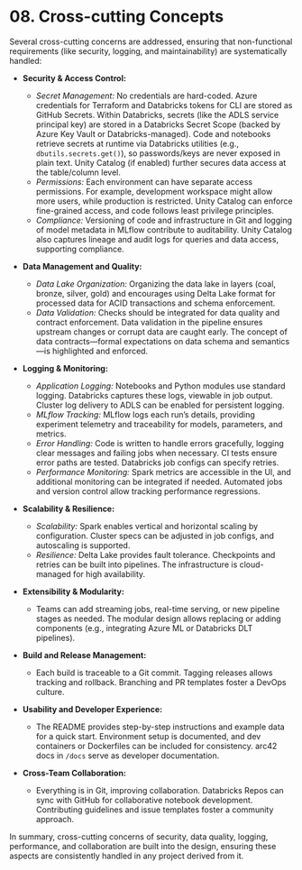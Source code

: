 # 08. Cross-cutting Concepts

Several cross-cutting concerns are addressed, ensuring that non-functional requirements (like security, logging, and maintainability) are systematically handled:

- **Security & Access Control:**
  - *Secret Management:* No credentials are hard-coded. Azure credentials for Terraform and Databricks tokens for CLI are stored as GitHub Secrets. Within Databricks, secrets (like the ADLS service principal key) are stored in a Databricks Secret Scope (backed by Azure Key Vault or Databricks-managed). Code and notebooks retrieve secrets at runtime via Databricks utilities (e.g., `dbutils.secrets.get()`), so passwords/keys are never exposed in plain text. Unity Catalog (if enabled) further secures data access at the table/column level.
  - *Permissions:* Each environment can have separate access permissions. For example, development workspace might allow more users, while production is restricted. Unity Catalog can enforce fine-grained access, and code follows least privilege principles.
  - *Compliance:* Versioning of code and infrastructure in Git and logging of model metadata in MLflow contribute to auditability. Unity Catalog also captures lineage and audit logs for queries and data access, supporting compliance.

- **Data Management and Quality:**
  - *Data Lake Organization:* Organizing the data lake in layers (coal, bronze, silver, gold) and encourages using Delta Lake format for processed data for ACID transactions and schema enforcement.
  - *Data Validation:* Checks should be integrated for data quality and contract enforcement. Data validation in the pipeline ensures upstream changes or corrupt data are caught early. The concept of data contracts—formal expectations on data schema and semantics—is highlighted and enforced.

- **Logging & Monitoring:**
  - *Application Logging:* Notebooks and Python modules use standard logging. Databricks captures these logs, viewable in job output. Cluster log delivery to ADLS can be enabled for persistent logging.
  - *MLflow Tracking:* MLflow logs each run’s details, providing experiment telemetry and traceability for models, parameters, and metrics.
  - *Error Handling:* Code is written to handle errors gracefully, logging clear messages and failing jobs when necessary. CI tests ensure error paths are tested. Databricks job configs can specify retries.
  - *Performance Monitoring:* Spark metrics are accessible in the UI, and additional monitoring can be integrated if needed. Automated jobs and version control allow tracking performance regressions.

- **Scalability & Resilience:**
  - *Scalability:* Spark enables vertical and horizontal scaling by configuration. Cluster specs can be adjusted in job configs, and autoscaling is supported.
  - *Resilience:* Delta Lake provides fault tolerance. Checkpoints and retries can be built into pipelines. The infrastructure is cloud-managed for high availability.

- **Extensibility & Modularity:**
  - Teams can add streaming jobs, real-time serving, or new pipeline stages as needed. The modular design allows replacing or adding components (e.g., integrating Azure ML or Databricks DLT pipelines).

- **Build and Release Management:**
  - Each build is traceable to a Git commit. Tagging releases allows tracking and rollback. Branching and PR templates foster a DevOps culture.

- **Usability and Developer Experience:**
  - The README provides step-by-step instructions and example data for a quick start. Environment setup is documented, and dev containers or Dockerfiles can be included for consistency. arc42 docs in `/docs` serve as developer documentation.

- **Cross-Team Collaboration:**
  - Everything is in Git, improving collaboration. Databricks Repos can sync with GitHub for collaborative notebook development. Contributing guidelines and issue templates foster a community approach.

In summary, cross-cutting concerns of security, data quality, logging, performance, and collaboration are built into the design, ensuring these aspects are consistently handled in any project derived from it.